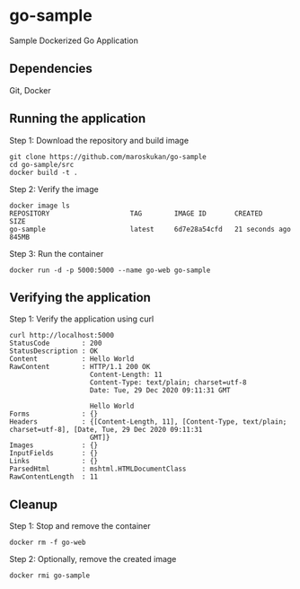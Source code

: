 # go-sample
Sample Dockerized Go Application 

## Dependencies

Git, Docker

## Running the application

Step 1: Download the repository and build image
```
git clone https://github.com/maroskukan/go-sample
cd go-sample/src
docker build -t .
```

Step 2: Verify the image
```
docker image ls
REPOSITORY                    TAG        IMAGE ID       CREATED          SIZE
go-sample                     latest     6d7e28a54cfd   21 seconds ago   845MB
```

Step 3: Run the container
```
docker run -d -p 5000:5000 --name go-web go-sample
```

## Verifying the application

Step 1: Verify the application using curl
```
curl http://localhost:5000
StatusCode        : 200
StatusDescription : OK
Content           : Hello World
RawContent        : HTTP/1.1 200 OK
                    Content-Length: 11
                    Content-Type: text/plain; charset=utf-8
                    Date: Tue, 29 Dec 2020 09:11:31 GMT

                    Hello World
Forms             : {}
Headers           : {[Content-Length, 11], [Content-Type, text/plain; charset=utf-8], [Date, Tue, 29 Dec 2020 09:11:31
                    GMT]}
Images            : {}
InputFields       : {}
Links             : {}
ParsedHtml        : mshtml.HTMLDocumentClass
RawContentLength  : 11
```

## Cleanup

Step 1: Stop and remove the container
```
docker rm -f go-web
```

Step 2: Optionally, remove the created image
```
docker rmi go-sample
```